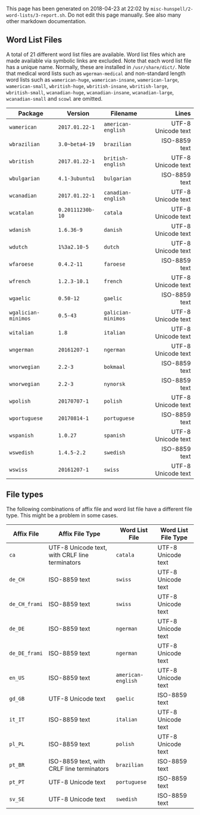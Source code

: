 This page has been generated on 2018-04-23 at 22:02 by `misc-hunspell/2-word-lists/3-report.sh`. Do not edit this page manually. See also many other markdown documentation.

## Word List Files

A total of 21 different word list files are available. Word list files which are made available via symbolic links are excluded. Note that each word list file has a unique name. Normally, these are installed in `/usr/share/dict/`. Note that medical word lists such as `wgerman-medical` and non-standard length word lists such as `wamerican-huge`, `wamerican-insane`, `wamerican-large`, `wamerican-small`, `wbritish-huge`, `wbritish-insane`, `wbritish-large`, `wbritish-small`, `wcanadian-huge`, `wcanadian-insane`, `wcanadian-large`, `wcanadian-small` and `scowl` are omitted.

| Package | Version | Filename | Lines |
|---|---|---|--:|
| `wamerican` | `2017.01.22-1` | `american-english` | UTF-8 Unicode text | `100411` |
| `wbrazilian` | `3.0~beta4-19` | `brazilian` | ISO-8859 text | `275502` |
| `wbritish` | `2017.01.22-1` | `british-english` | UTF-8 Unicode text | `100633` |
| `wbulgarian` | `4.1-3ubuntu1` | `bulgarian` | ISO-8859 text | `867136` |
| `wcanadian` | `2017.01.22-1` | `canadian-english` | UTF-8 Unicode text | `101016` |
| `wcatalan` | `0.20111230b-10` | `catala` | UTF-8 Unicode text | `612509` |
| `wdanish` | `1.6.36-9` | `danish` | UTF-8 Unicode text | `313013` |
| `wdutch` | `1%3a2.10-5` | `dutch` | UTF-8 Unicode text | `345339` |
| `wfaroese` | `0.4.2-11` | `faroese` | ISO-8859 text | `425136` |
| `wfrench` | `1.2.3-10.1` | `french` | UTF-8 Unicode text | `139719` |
| `wgaelic` | `0.50-12` | `gaelic` | ISO-8859 text | `15670` |
| `wgalician-minimos` | `0.5-43` | `galician-minimos` | UTF-8 Unicode text | `515385` |
| `witalian` | `1.8` | `italian` | UTF-8 Unicode text | `116778` |
| `wngerman` | `20161207-1` | `ngerman` | UTF-8 Unicode text | `356007` |
| `wnorwegian` | `2.2-3` | `bokmaal` | ISO-8859 text | `935405` |
| `wnorwegian` | `2.2-3` | `nynorsk` | ISO-8859 text | `627719` |
| `wpolish` | `20170707-1` | `polish` | UTF-8 Unicode text | `3802797` |
| `wportuguese` | `20170814-1` | `portuguese` | ISO-8859 text | `430981` |
| `wspanish` | `1.0.27` | `spanish` | UTF-8 Unicode text | `86016` |
| `wswedish` | `1.4.5-2.2` | `swedish` | ISO-8859 text | `121426` |
| `wswiss` | `20161207-1` | `swiss` | UTF-8 Unicode text | `356107` |
## File types

The following combinations of affix file and word list file have a different file type. This might be a problem in some cases.

| Affix File | Affix File Type | Word List File | Word List File Type |
|---|---|---|---|
| `ca` | UTF-8 Unicode text, with CRLF line terminators | `catala` | UTF-8 Unicode text |
| `de_CH` | ISO-8859 text | `swiss` | UTF-8 Unicode text |
| `de_CH_frami` | ISO-8859 text | `swiss` | UTF-8 Unicode text |
| `de_DE` | ISO-8859 text | `ngerman` | UTF-8 Unicode text |
| `de_DE_frami` | ISO-8859 text | `ngerman` | UTF-8 Unicode text |
| `en_US` | ISO-8859 text | `american-english` | UTF-8 Unicode text |
| `gd_GB` | UTF-8 Unicode text | `gaelic` | ISO-8859 text |
| `it_IT` | ISO-8859 text | `italian` | UTF-8 Unicode text |
| `pl_PL` | ISO-8859 text | `polish` | UTF-8 Unicode text |
| `pt_BR` | ISO-8859 text, with CRLF line terminators | `brazilian` | ISO-8859 text |
| `pt_PT` | UTF-8 Unicode text | `portuguese` | ISO-8859 text |
| `sv_SE` | UTF-8 Unicode text | `swedish` | ISO-8859 text |
